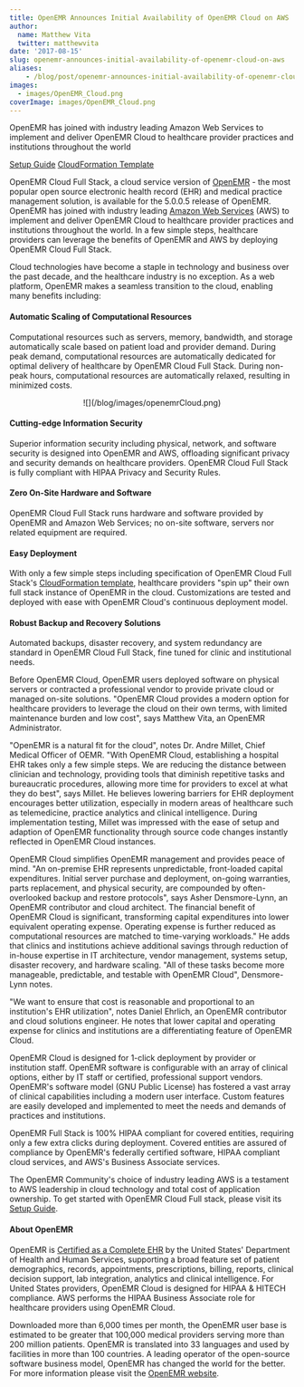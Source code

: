 ```yaml
---
title: OpenEMR Announces Initial Availability of OpenEMR Cloud on AWS
author:
  name: Matthew Vita
  twitter: matthewvita
date: '2017-08-15'
slug: openemr-announces-initial-availability-of-openemr-cloud-on-aws
aliases:
    - /blog/post/openemr-announces-initial-availability-of-openemr-cloud-on-aws
images:
  - images/OpenEMR_Cloud.png
coverImage: images/OpenEMR_Cloud.png
---
```

OpenEMR has joined with industry leading Amazon Web Services to implement and deliver OpenEMR Cloud to healthcare provider practices and institutions throughout the world
<!--more-->

[Setup Guide](https://github.com/openemr/openemr-devops/tree/master/packages/full_stack#openemr-cloud-full-stack)
[CloudFormation Template](https://github.com/openemr/openemr-devops/blob/master/packages/full_stack/assets/OpenEMR.json)

OpenEMR Cloud Full Stack, a cloud service version of
[OpenEMR](http://open-emr.org) - the most popular open source electronic health
record (EHR) and medical practice management solution, is available for the
5.0.0.5 release of OpenEMR. OpenEMR has joined with industry leading [Amazon Web
Services](https://aws.amazon.com) (AWS) to implement and deliver OpenEMR Cloud
to healthcare provider practices and institutions throughout the world. In a few
simple steps, healthcare providers can leverage the benefits of OpenEMR and AWS
by deploying OpenEMR Cloud Full Stack.

Cloud technologies have become a staple in technology and business over the past
decade, and the healthcare industry is no exception. As a web platform, OpenEMR
makes a seamless transition to the cloud, enabling many benefits including:

#### Automatic Scaling of Computational Resources

Computational resources such as servers, memory, bandwidth, and storage
automatically scale based on patient load and provider demand. During peak
demand, computational resources are automatically dedicated for optimal delivery
of healthcare by OpenEMR Cloud Full Stack. During non-peak hours, computational
resources are automatically relaxed, resulting in minimized costs.

<center>![](/blog/images/openemrCloud.png)</center>

#### Cutting-edge Information Security

Superior information security including physical, network, and software security
is designed into OpenEMR and AWS, offloading significant privacy and security
demands on healthcare providers. OpenEMR Cloud Full Stack is fully compliant with HIPAA
Privacy and Security Rules.

#### Zero On-Site Hardware and Software

OpenEMR Cloud Full Stack runs hardware and software provided by OpenEMR and
Amazon Web Services; no on-site software, servers nor related equipment are
required.

#### Easy Deployment

With only a few simple steps including specification of OpenEMR Cloud Full
Stack's [CloudFormation
template](https://github.com/openemr/openemr-devops/blob/master/packages/full_stack/assets/OpenEMR.json),
healthcare providers "spin up" their own full stack instance of OpenEMR in the
cloud. Customizations are tested and deployed with ease with OpenEMR Cloud's
continuous deployment model.

#### Robust Backup and Recovery Solutions

Automated backups, disaster recovery, and system redundancy are standard in
OpenEMR Cloud Full Stack, fine tuned for clinic and institutional needs.

Before OpenEMR Cloud, OpenEMR users deployed software on physical servers or
contracted a professional vendor to provide private cloud or managed on-site
solutions. "OpenEMR Cloud provides a modern option for healthcare providers to
leverage the cloud on their own terms, with limited maintenance burden and low
cost", says Matthew Vita, an OpenEMR Administrator.

"OpenEMR is a natural fit for the cloud", notes Dr. Andre Millet, Chief Medical
Officer of OEMR. "With OpenEMR Cloud, establishing a hospital EHR takes only a
few simple steps. We are reducing the distance between clinician and technology,
providing tools that diminish repetitive tasks and bureaucratic procedures,
allowing more time for providers to excel at what they do best", says Millet. He
believes lowering barriers for EHR deployment encourages better utilization,
especially in modern areas of healthcare such as telemedicine, practice
analytics and clinical intelligence. During implementation testing, Millet was
impressed with the ease of setup and adaption of OpenEMR functionality through
source code changes instantly reflected in OpenEMR Cloud instances.

OpenEMR Cloud simplifies OpenEMR management and provides peace of mind. "An
on-premise EHR represents unpredictable, front-loaded capital expenditures.
Initial server purchase and deployment, on-going warranties, parts replacement,
and physical security, are compounded by often-overlooked backup and restore
protocols", says Asher Densmore-Lynn, an OpenEMR contributor and cloud
architect. The financial benefit of OpenEMR Cloud is significant, transforming
capital expenditures into lower equivalent operating expense. Operating expense
is further reduced as computational resources are matched to time-varying
workloads." He adds that clinics and institutions achieve additional savings
through reduction of in-house expertise in IT architecture, vendor management,
systems setup, disaster recovery, and hardware scaling. "All of these tasks
become more manageable, predictable, and testable with OpenEMR Cloud",
Densmore-Lynn notes.

"We want to ensure that cost is reasonable and proportional to an institution's
EHR utilization", notes Daniel Ehrlich, an OpenEMR contributor and cloud
solutions engineer. He notes that lower capital and operating expense for
clinics and institutions are a differentiating feature of OpenEMR Cloud.

OpenEMR Cloud is designed for 1-click deployment by provider or institution
staff. OpenEMR software is configurable with an array of clinical options,
either by IT staff or certified, professional support vendors. OpenEMR's
software model (GNU Public License) has fostered a vast array of clinical
capabilities including a modern user interface. Custom features are easily
developed and implemented to meet the needs and demands of practices and
institutions.

OpenEMR Full Stack is 100% HIPAA compliant for covered entities, requiring only
a few extra clicks during deployment. Covered entities are assured of compliance
by OpenEMR's federally certified software, HIPAA compliant cloud services, and
AWS's Business Associate services.

The OpenEMR Community's choice of industry leading AWS is a testament to AWS
leadership in cloud technology and total cost of application ownership. To get
started with OpenEMR Cloud Full stack, please visit its [Setup
Guide](https://github.com/openemr/openemr-devops/tree/master/packages/full_stack#openemr-cloud-full-stack).

#### About OpenEMR

OpenEMR is [Certified as a Complete
EHR](http://www.open-emr.org/wiki/images/0/04/OpenEMR_Complete_EHR_2014_Edition_Cert.pdf)
by the United States' Department of Health and Human Services, supporting a
broad feature set of patient demographics, records, appointments, prescriptions,
billing, reports, clinical decision support, lab integration, analytics and
clinical intelligence. For United States providers, OpenEMR Cloud is designed
for HIPAA & HITECH compliance. AWS performs the HIPAA Business Associate role
for healthcare providers using OpenEMR Cloud.

Downloaded more than 6,000 times per month, the OpenEMR user base is estimated
to be greater that 100,000 medical providers serving more than 200 million
patients. OpenEMR is translated into 33 languages and used by facilities in more
than 100 countries. A leading operator of the open-source software business
model, OpenEMR has changed the world for the better. For more information please
visit the [OpenEMR website](http://www.open-emr.org).
